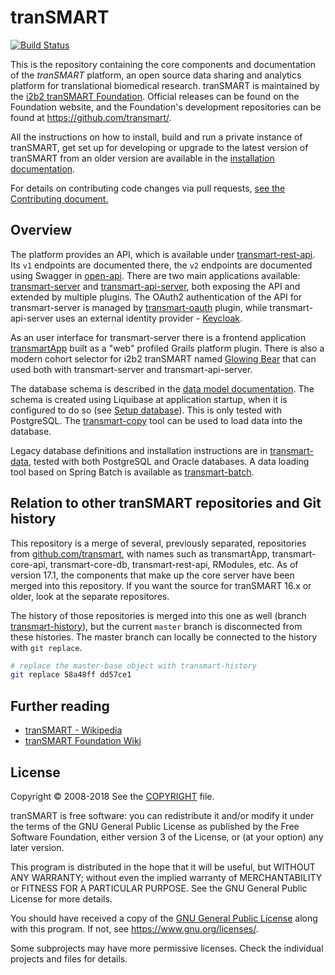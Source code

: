 # tranSMART
[![Build Status](https://travis-ci.org/thehyve/transmart-core.svg?branch=master)](https://travis-ci.org/thehyve/transmart-core/branches)

This is the repository containing the core components and documentation of the _tranSMART_ platform,
an open source data sharing and analytics platform for translational biomedical research. tranSMART
is maintained by the [i2b2 tranSMART Foundation](http://transmartfoundation.org). Official releases
can be found on the Foundation website, and the Foundation's development repositories
can be found at <https://github.com/transmart/>.

All the instructions on how to install, build and run a private instance of tranSMART,
get set up for developing or upgrade to the latest version of tranSMART from an older version
are available in the [installation documentation](docs/README.md).

For details on contributing code changes via pull requests, [see the Contributing document.](CONTRIBUTING.md)

## Overview

The platform provides an API, which is available under [transmart-rest-api](transmart-rest-api).
Its `v1` endpoints are documented there, the `v2` endpoints are documented using Swagger in [open-api](open-api).
There are two main applications available: [transmart-server](transmart-server) and [transmart-api-server](transmart-api-server), both exposing the API and extended by multiple plugins.
The OAuth2 authentication of the API for transmart-server is managed by [transmart-oauth](transmart-oauth) plugin, while transmart-api-server uses an external identity provider - [Keycloak](https://www.keycloak.org/).

As an user interface for transmart-server there is a frontend application [transmartApp](transmartApp) built as a "web" profiled Grails platform plugin. There is also a modern cohort selector for i2b2 tranSMART named [Glowing Bear](https://github.com/thehyve/glowing-bear) that can used both with transmart-server and transmart-api-server.

The database schema is described in the [data model documentation](docs/data-model.md).
The schema is created using Liquibase at application startup, when it is configured to do so
(see [Setup database](docs#2-setup-database)). This is only tested with PostgreSQL.
The [transmart-copy](transmart-copy) tool can be used to load data into the database.

Legacy database definitions and installation instructions are in [transmart-data](transmart-data),
tested with both PostgreSQL and Oracle databases.
A data loading tool based on Spring Batch is available as [transmart-batch](transmart-batch).


## Relation to other tranSMART repositories and Git history

This repository is a merge of several, previously separated, repositories from [github.com/transmart](https://github.com/transmart/),
with names such as transmartApp, transmart-core-api, transmart-core-db, transmart-rest-api, RModules, etc.
As of version 17.1, the components that make up the core server have been merged into this repository.
If you want the source for tranSMART 16.x or older, look at the separate repositores.

The history of those repositories is merged into this one as well (branch [transmart-history](../../tree/transmart-history)),
but the current `master` branch is disconnected from these histories.
The master branch can locally be connected to the history with `git replace`.
```bash
# replace the master-base object with transmart-history
git replace 58a48ff dd57ce1
```

## Further reading

* [tranSMART - Wikipedia](https://en.wikipedia.org/wiki/TranSMART)
* [tranSMART Foundation Wiki](https://wiki.transmartfoundation.org/)

## License

Copyright &copy; 2008-2018
See the [COPYRIGHT](COPYRIGHT) file.

tranSMART is free software: you can redistribute it and/or modify it under the terms of the GNU General Public License as published by the Free Software Foundation, either version 3 of the License, or (at your option) any later version.

This program is distributed in the hope that it will be useful,
but WITHOUT ANY WARRANTY; without even the implied warranty of
MERCHANTABILITY or FITNESS FOR A PARTICULAR PURPOSE.  See the
GNU General Public License for more details.

You should have received a copy of the [GNU General Public License](LICENSE) along with this program. If not, see https://www.gnu.org/licenses/.


Some subprojects may have more permissive licenses. Check the individual projects and files for details.

